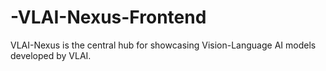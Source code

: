# -VLAI-Nexus-Frontend
VLAI-Nexus is the central hub for showcasing Vision-Language AI models developed by VLAI.
